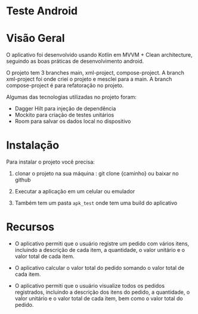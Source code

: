 
# Teste Android

# Visão Geral

O aplicativo foi desenvolvido usando Kotlin em MVVM + Clean architecture, seguindo as boas 
práticas de desenvolvimento android.

O projeto tem 3 branches main, xml-project, compose-project. A branch xml-project foi onde criei
o projeto e mesclei para a main. A branch compose-project é para refatoração no projeto.

Algumas das tecnologias utilizadas no projeto foram:

- Dagger Hilt para injeção de dependência
- Mockito para criação de testes unitários
- Room para salvar os dados local no dispositivo


# Instalação

Para instalar o projeto você precisa:

1. clonar o projeto na sua máquina : git clone {caminho} ou baixar no github

2. Executar a aplicação em um celular ou emulador

3. Também tem um pasta `apk_test` onde tem uma build do aplicativo


# Recursos

- O aplicativo permiti que o usuário registre um pedido com vários itens, incluindo a descrição de
  cada item, a quantidade, o valor unitário e o valor total de cada item.

- O aplicativo calcular o valor total do pedido somando o valor total de cada item.

- O aplicativo permiti que o usuário visualize todos os pedidos registrados, incluindo a
  descrição dos itens do pedido, a quantidade, o valor unitário e o valor total de cada item,
  bem como o valor total do pedido.